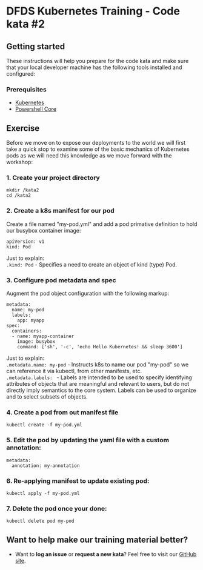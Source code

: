 DFDS Kubernetes Training - Code kata #2
======================================

## Getting started

These instructions will help you prepare for the code kata and make sure that your local developer machine has the following tools installed and configured:

### Prerequisites

* [Kubernetes](https://kubernetes.io/docs/tasks/tools/install-kubectl/)
* [Powershell Core](https://docs.microsoft.com/en-us/powershell/scripting/install/installing-powershell?view=powershell-6)

## Exercise

Before we move on to expose our deployments to the world we will first take a quick stop to examine some of the basic mechanics of Kubernetes pods as we will need this knowledge as we move forward with the workshop:

### 1. Create your project directory
`mkdir /kata2`<br/>
`cd /kata2`

### 2. Create a k8s manifest for our pod
Create a file named "my-pod.yml" and add a pod primative definition to hold our busybox container image:

```
apiVersion: v1
kind: Pod
```

Just to explain: <br/>
`.kind: Pod` - Specifies a need to create an object of kind (type) Pod. <br/>

### 3. Configure pod metadata and spec
Augment the pod object configuration with the following markup:

```
metadata:
  name: my-pod
  labels:
    app: myapp
spec:
  containers:
  - name: myapp-container
    image: busybox
    command: ['sh', '-c', 'echo Hello Kubernetes! && sleep 3600']
```

Just to explain: <br/>
`.metadata.name: my-pod` - Instructs k8s to name our pod "my-pod" so we can reference it via kubectl, from other manifests, etc. <br/>
`.metadata.labels: ` - Labels are intended to be used to specify identifying attributes of objects that are meaningful and relevant to users, but do not directly imply semantics to the core system. Labels can be used to organize and to select subsets of objects.<br/>

### 4. Create a pod from out manifest file
`kubectl create -f my-pod.yml`

### 5. Edit the pod by updating the yaml file with a custom annotation:

```
metadata:
  annotation: my-annotation
```

### 6. Re-applying manifest to update existing pod:
`kubectl apply -f my-pod.yml`

### 7. Delete the pod once your done:
`kubectl delete pod my-pod`

## Want to help make our training material better?

 * Want to **log an issue** or **request a new kata**? Feel free to visit our [GitHub site](https://github.com/dfds/roadmap/issues).
 
